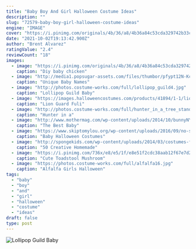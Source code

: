 ```yaml
---
title: "Baby Boy And Girl Halloween Costume Ideas"
description: ""
slug: "72579-baby-boy-girl-halloween-costume-ideas"
engine: "IMAGE"
cover: "https://i.pinimg.com/originals/4b/36/a8/4b36a84c53cda329742b33cc56e27857.jpg"
date: "2021-10-02T19:13:42.900Z"
author: "Brent Alvarez"
ratingValue: "2.4"
reviewCount: "18"
images:
  - image: "https://i.pinimg.com/originals/4b/36/a8/4b36a84c53cda329742b33cc56e27857.jpg"
    caption: "Diy baby chicken"
  - image: "http://media1.popsugar-assets.com/files/thumbor/pfypt12N-KcFxR37n9VDiPZdl_c/fit-in/728xorig/filters:format_auto-!!-:strip_icc-!!-/2016/01/06/851/n/24155406/cb40448a_edit_img_image_16442351_1452103627/i/Unique-Baby-Names.png"
    caption: "Unique Baby Names"
  - image: "http://photos.costume-works.com/full/lollipop_guild4.jpg"
    caption: "Lollipop Guild Baby"
  - image: "https://images.halloweencostumes.com/products/41894/1-1/lion-guard-fuli-classic-kids-costume.jpg"
    caption: "Lion Guard Fuli"
  - image: "http://photos.costume-works.com/full/hunter_in_a_tree_stand1.jpg"
    caption: "Hunter in a"
  - image: "http://www.mothermag.com/wp-content/uploads/2014/10/bunnyNYmetroparents.jpg"
    caption: "The Best Baby"
  - image: "https://www.skiptomylou.org/wp-content/uploads/2016/09/no-sew-witch-costume-skiptomylou-2.jpg"
    caption: "Baby Halloween Costumes"
  - image: "http://spongekids.com/wp-content/uploads/2014/03/costumes-for-kids/50-peter-pan-costume-little-boy.jpg"
    caption: "50 Creative Homemade"
  - image: "https://i.pinimg.com/736x/e8/e5/1f/e8e51f2cdc38aab12f67e7d2b7b42eae--costumes--baby-costumes.jpg"
    caption: "Cute Toadstool Mushroom"
  - image: "https://photos.costume-works.com/full/alfalfa16.jpg"
    caption: "Alfalfa Girls Halloween"
tags:
  - "baby"
  - "boy"
  - "and"
  - "girl"
  - "halloween"
  - "costume"
  - "ideas"
draft: false
type: post
---
```



![Lollipop Guild Baby](http://photos.costume-works.com/full/lollipop_guild4.jpg "Lollipop Guild Baby")


<!--inArticleAds-->

<!--galleryOne-->


<!--inArticleAds-->

<!--galleryTwo-->


<!--galleryThree-->

